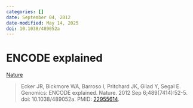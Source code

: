 ```yaml
---
categories: []
date: September 04, 2012
date-modified: May 14, 2025
doi: 10.1038/489052a
---
```


# ENCODE explained

[Nature](http://www.nature.com/articles/489052a)

> Ecker JR, Bickmore WA, Barroso I, Pritchard JK, Gilad Y, Segal E. Genomics: ENCODE explained. Nature. 2012 Sep 6;489(7414):52-5. doi: 10.1038/489052a. PMID: [22955614](https://pubmed.ncbi.nlm.nih.gov/22955614).

